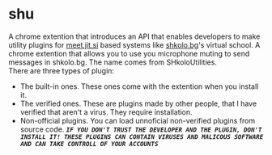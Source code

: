 # shu
A chrome extention that introduces an API that enables developers to make utility plugins for [meet.jit.si](JitsiMeet) based systems like [shkolo.bg](Shkolo)'s virtual school. A chrome extention that allows you to use you microphone muting to send messages in shkolo.bg.
The name comes from SHkoloUtilities.	
There are three types of plugin:	
* The built-in ones. These ones come with the extention when you install it.	
* The verified ones. These are plugins made by other people, that I have verified that aren't a virus. They require installation.	
* Non-official plugins. You can load unnoficial non-verified plugins from source code. ***_`IF YOU DON'T TRUST THE DEVELOPER AND THE PLUGIN, DON'T INSTALL IT! THESE PLUGINS CAN CONTAIN VIRUSES AND MALICOUS SOFTWARE AND CAN TAKE CONTROLL OF YOUR ACCOUNTS`_***